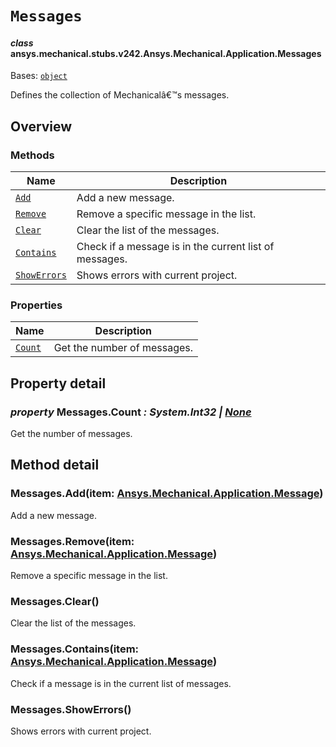 # `Messages`



#### *class* ansys.mechanical.stubs.v242.Ansys.Mechanical.Application.Messages

Bases: [`object`](https://docs.python.org/3/library/functions.html#object)

Defines the collection of Mechanicalâ€™s messages.

<!-- !! processed by numpydoc !! -->

<a id="overview"></a>

## Overview

### Methods

| Name | Description |
|--------------------------------------|--------------------------------------------------------|
| [`Add`](#Messages.Add)               | Add a new message.                                     |
| [`Remove`](#Messages.Remove)         | Remove a specific message in the list.                 |
| [`Clear`](#Messages.Clear)           | Clear the list of the messages.                        |
| [`Contains`](#Messages.Contains)     | Check if a message is in the current list of messages. |
| [`ShowErrors`](#Messages.ShowErrors) | Shows errors with current project.                     |

### Properties

| Name | Description |
|------------------------------|-------------------------------|
| [`Count`](#Messages.Count)   | Get the number of messages.   |

<a id="property-detail"></a>

## Property detail

<a id="Messages.Count"></a>

### *property* Messages.Count *: System.Int32 | [None](https://docs.python.org/3/library/constants.html#None)*

Get the number of messages.

<!-- !! processed by numpydoc !! -->

<a id="method-detail"></a>

## Method detail

<a id="Messages.Add"></a>

### Messages.Add(item: [Ansys.Mechanical.Application.Message](../../../../v241/Ansys/Mechanical/Application/Message.md#ansys.mechanical.stubs.v241.Ansys.Mechanical.Application.Message))

Add a new message.

<!-- !! processed by numpydoc !! -->

<a id="Messages.Remove"></a>

### Messages.Remove(item: [Ansys.Mechanical.Application.Message](../../../../v241/Ansys/Mechanical/Application/Message.md#ansys.mechanical.stubs.v241.Ansys.Mechanical.Application.Message))

Remove a specific message in the list.

<!-- !! processed by numpydoc !! -->

<a id="Messages.Clear"></a>

### Messages.Clear()

Clear the list of the messages.

<!-- !! processed by numpydoc !! -->

<a id="Messages.Contains"></a>

### Messages.Contains(item: [Ansys.Mechanical.Application.Message](../../../../v241/Ansys/Mechanical/Application/Message.md#ansys.mechanical.stubs.v241.Ansys.Mechanical.Application.Message))

Check if a message is in the current list of messages.

<!-- !! processed by numpydoc !! -->

<a id="Messages.ShowErrors"></a>

### Messages.ShowErrors()

Shows errors with current project.

<!-- !! processed by numpydoc !! -->

